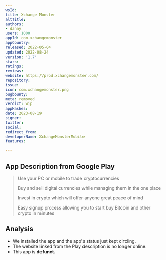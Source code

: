 ```yaml
---
wsId: 
title: Xchange Monster
altTitle: 
authors:
- danny
users: 1000
appId: com.xchangemonster
appCountry: 
released: 2022-05-04
updated: 2022-08-24
version: '1.7'
stars: 
ratings: 
reviews: 
website: https://prod.xchangemonster.com/
repository: 
issue: 
icon: com.xchangemonster.png
bugbounty: 
meta: removed
verdict: wip
appHashes: 
date: 2023-08-19
signer: 
twitter: 
social: 
redirect_from: 
developerName: XchangeMonsterMobile
features: 

---
```


## App Description from Google Play

> Use your PC or mobile to trade cryptocurrencies
>
> Buy and sell digital currencies while managing them in the one place
>
> Invest in crypto which will offer anyone great peace of mind
>
> Easy signup process allowing you to start buy Bitcoin and other crypto in minutes

## Analysis

- We installed the app and the app's status just kept circling.
- The website linked from the Play description is no longer online. 
- This app is **defunct.**

